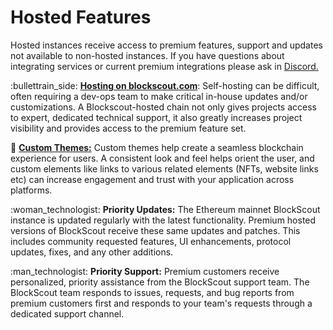 # Hosted Features

Hosted instances receive access to premium features, support and updates not available to non-hosted instances. If you have questions about integrating services or current premium integrations please ask in [Discord.](https://discord.gg/XmNatGKbPS)

:bullettrain\_side: [**Hosting on blockscout.com**](your-chain-on-blockscout.com.md): Self-hosting can be difficult, often requiring a dev-ops team to make critical in-house updates and/or customizations. A Blockscout-hosted chain not only gives projects access to expert, dedicated technical support, it also greatly increases project visibility and provides access to the premium feature set.

:lizard: [**Custom Themes:**](custom-branded-themes.md) Custom themes help create a seamless blockchain experience for users.  A consistent look and feel helps orient the user, and custom elements like links to various related elements (NFTs, website links etc) can increase engagement and trust with your application across platforms.

:woman\_technologist: **Priority Updates:** The Ethereum mainnet BlockScout instance is updated regularly with the latest functionality. Premium hosted versions of BlockScout receive these same updates and patches. This includes community requested features, UI enhancements, protocol updates, fixes, and any other additions.

:man\_technologist: **Priority Support:** Premium customers receive personalized, priority assistance from the BlockScout support team. The BlockScout team responds to issues, requests, and bug reports from premium customers first and responds to your team's requests through a dedicated support channel.


